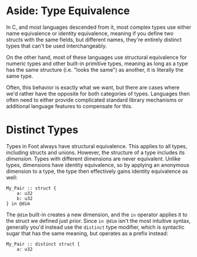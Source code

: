 # Aside: Type Equivalence
In C, and most languages descended from it, most complex types use either name equivalence or identity equivalence, meaning if you define two structs with the same fields, but different names, they're entirely distinct types that can't be used interchangeably.

On the other hand, most of these languages use structural equivalence for numeric types and other built-in primitive types, meaning as long as a type has the same structure (i.e. "looks the same") as another, it is literally the same type.

Often, this behavior is exactly what we want, but there are cases where we'd rather have the opposite for both categories of types.  Languages then often need to either provide complicated standard library mechanisms or additional language features to compensate for this.

# Distinct Types
Types in Foot always have structural equivalence.  This applies to all types, including structs and unions.  However, the structure of a type includes its _dimension_.  Types with different dimensions are never equivalent.  Unlike types, dimensions have identity equivalence, so by applying an anonymous dimension to a type, the type then effectively gains identity equivalence as well:
```foot
My_Pair :: struct {
    a: u32
    b: u32
} in @dim
```
The `@dim` built-in creates a new dimension, and the `in` operator applies it to the struct we defined just prior.  Since `in @dim` isn't the most intuitive syntax, generally you'd instead use the `distinct` type modifier, which is syntactic sugar that has the same meaning, but operates as a prefix instead:
```foot
My_Pair :: distinct struct {
    a: u32
    b: u32
}
```

Only distinct types may contain declarations.

## Dimension Removal
The `@undim` prefix operator takes a type and returns a version of the type without any dimension applied.  It can also take a value of a dimensioned type and return the same value with no dimension.

# Named Dimensions
Dimensions allow more power than just enforcing identity equivalence.  Dimensions are constants, and can therefore be declared with a name:
```foot
milliseconds :: @dim

fn sleep duration: usize in milliseconds { ... }

sleep' 1000 // compile error
sleep' 1000 in milliseconds // works!
```

Dimensions can also be combined to create composite dimensions, using multiplication, division, and exponentiation, and arithmetic on dimensioned numbers automatically creates a result of the proper dimension:
```foot
meter :: @dim
second :: @dim

my_speed: in meter/second: 0.4 in meter / 0.9 in second
```
Multiplying or dividing a dimension by itself increases or decreases the _rank_ (i.e. exponent) of that dimension.  The rank must be an integer, so exponentiation of dimensioned numbers only works when the exponent is an integer constant.  A dimension can have rank 0, making it effectively unitless, and yet still be present on a type:
```foot
x: u32 in meter^0 = 13 in meter / 2 in meter
```
Technically `distinct` is syntactic sugar for `in @dim^0`, not `in @dim`.  The distinction is only relevant when applied to numeric types though.  `@dim^0` does not change under multiplication or division with itself, but multiplication and division against structs or unions is not possible.

Finally, dimensions can be offset and scaled to support automatic conversions between types:
```foot
km :: 1000 * meter
mile :: 621.371 * meter
minute :: 60 * second
hour :: 60 * minute
kph :: km/hour
mph :: mile/hour
speed_limit_kph : kph : 60 in mph

deg_K :: @dim
deg_C :: deg_K + 273.15
deg_F :: 1.8 * deg_C + 32
boiling_F :: 100 in deg_C as deg_F

cycles :: @dim^0 // unitless dimension
radians :: cycles * @tau
degrees :: cycles * 360
```

The scale and offset of a dimension are stored as Numeric Constants, so any linear conversion equation can be represented.  When doing a conversion, these conversion constants are inlined into the conversion.  Therefore, if the conversion can't be performed exactly, a rounding cast must be performed.

There are a few other programming languages that support units of measure ([F#](https://learn.microsoft.com/en-us/dotnet/fsharp/language-reference/units-of-measure) and [Frink](https://frinklang.org/#HowFrinkIsDifferent) come to mind), but this is a very rare feature for a systems programming language.

# Coercion
An undimensioned value can be coerced to a value with the same type, but of any dimension.  Similarly, a dimensioned value can be coerced to the same type but with no dimension.  However coercion directly between dimensions is not allowed.

Additionally, coercion between _similar_ dimensions is allowed.  Dimensions are similar if they contain the same root `@dim`s with the same ranks.  Any scalar or offset transformations are ignored when checking for similarity.

Coercion between different dimensioned types is allowed if the dimension is the same, and the coercion would be allowed for undimensioned types.

# Error Types
The built-in `@error` refers to a special dimension.  When a type has this dimension (along with potentially others) it can take part in [error control flow](expr/errors.md).

When defining a type, `error T` is roughly equivalent to `T in @error`.  `distinct` and `error` may be combined to create a type with dimension `@error * @dim^0`.
